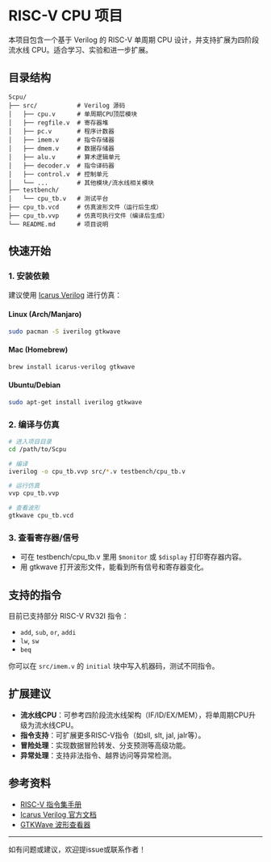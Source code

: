 # RISC-V CPU 项目

本项目包含一个基于 Verilog 的 RISC-V 单周期 CPU 设计，并支持扩展为四阶段流水线 CPU。适合学习、实验和进一步扩展。

## 目录结构

```
Scpu/
├── src/           # Verilog 源码
│   ├── cpu.v      # 单周期CPU顶层模块
│   ├── regfile.v  # 寄存器堆
│   ├── pc.v       # 程序计数器
│   ├── imem.v     # 指令存储器
│   ├── dmem.v     # 数据存储器
│   ├── alu.v      # 算术逻辑单元
│   ├── decoder.v  # 指令译码器
│   ├── control.v  # 控制单元
│   └── ...        # 其他模块/流水线相关模块
├── testbench/
│   └── cpu_tb.v   # 测试平台
├── cpu_tb.vcd     # 仿真波形文件（运行后生成）
├── cpu_tb.vvp     # 仿真可执行文件（编译后生成）
└── README.md      # 项目说明
```

## 快速开始

### 1. 安装依赖

建议使用 [Icarus Verilog](https://iverilog.fandom.com/wiki/Main_Page) 进行仿真：

#### Linux (Arch/Manjaro)
```sh
sudo pacman -S iverilog gtkwave
```

#### Mac (Homebrew)
```sh
brew install icarus-verilog gtkwave
```

#### Ubuntu/Debian
```sh
sudo apt-get install iverilog gtkwave
```

### 2. 编译与仿真

```sh
# 进入项目目录
cd /path/to/Scpu

# 编译
iverilog -o cpu_tb.vvp src/*.v testbench/cpu_tb.v

# 运行仿真
vvp cpu_tb.vvp

# 查看波形
gtkwave cpu_tb.vcd
```

### 3. 查看寄存器/信号
- 可在 testbench/cpu_tb.v 里用 `$monitor` 或 `$display` 打印寄存器内容。
- 用 gtkwave 打开波形文件，能看到所有信号和寄存器变化。

## 支持的指令

目前已支持部分 RISC-V RV32I 指令：
- `add`, `sub`, `or`, `addi`
- `lw`, `sw`
- `beq`

你可以在 `src/imem.v` 的 `initial` 块中写入机器码，测试不同指令。

## 扩展建议

- **流水线CPU**：可参考四阶段流水线架构（IF/ID/EX/MEM），将单周期CPU升级为流水线CPU。
- **指令支持**：可扩展更多RISC-V指令（如sll, slt, jal, jalr等）。
- **冒险处理**：实现数据冒险转发、分支预测等高级功能。
- **异常处理**：支持非法指令、越界访问等异常检测。

## 参考资料
- [RISC-V 指令集手册](https://riscv.org/technical/specifications/)
- [Icarus Verilog 官方文档](https://iverilog.fandom.com/wiki/Main_Page)
- [GTKWave 波形查看器](http://gtkwave.sourceforge.net/)

---

如有问题或建议，欢迎提issue或联系作者！
